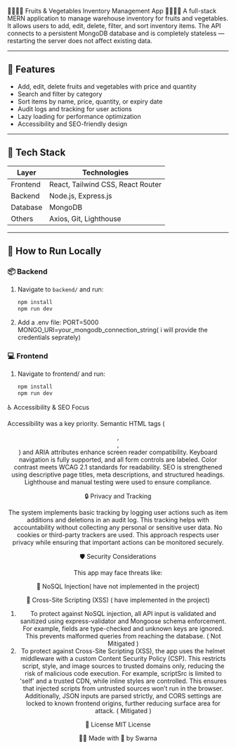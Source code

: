 🍎🍌🍇🥦 Fruits & Vegetables Inventory Management App 🥕🍊🍉🌽
A full-stack MERN application to manage warehouse inventory for fruits and vegetables. It allows users to add, edit, delete, filter, and sort inventory items. The API connects to a persistent MongoDB database and is completely stateless — restarting the server does not affect existing data.

---

## 🌟 Features

- Add, edit, delete fruits and vegetables with price and quantity
- Search and filter by category
- Sort items by name, price, quantity, or expiry date
- Audit logs and tracking for user actions
- Lazy loading for performance optimization
- Accessibility and SEO-friendly design
- ---

## 🧱 Tech Stack

| Layer       | Technologies                |
|-------------|-----------------------------|
| Frontend    | React, Tailwind CSS, React Router |
| Backend     | Node.js, Express.js         |
| Database    | MongoDB                     |
| Others      | Axios, Git, Lighthouse      |

---

## 🚀 How to Run Locally

### 📦 Backend
1. Navigate to `backend/` and run:
   ```bash
   npm install
   npm run dev
 2.  Add a .env file:
    PORT=5000
MONGO_URI=your_mongodb_connection_string( i will provide the credentials seprately)

### 💻 Frontend
1. Navigate to frontend/ and run:
    ```bash
   npm install
    npm run dev

♿ Accessibility & SEO Focus

Accessibility was a key priority. Semantic HTML tags (<header>, <main>, <section>) and ARIA attributes enhance screen reader compatibility. Keyboard navigation is fully supported, and all form controls are labeled. Color contrast meets WCAG 2.1 standards for readability. SEO is strengthened using descriptive page titles, meta descriptions, and structured headings. Lighthouse and manual testing were used to ensure compliance.

🔒 Privacy and Tracking

The system implements basic tracking by logging user actions such as item additions and deletions in an audit log. This tracking helps with accountability without collecting any personal or sensitive user data. No cookies or third-party trackers are used. This approach respects user privacy while ensuring that important actions can be monitored securely.

🛡️ Security Considerations

This app may face threats like:

🧨 NoSQL Injection( have not implemented in the project)

💉 Cross-Site Scripting (XSS) ( have implemented in the project)

1. To protect against NoSQL injection, all API input is validated and sanitized using express-validator and Mongoose schema enforcement. For example, fields are type-checked and unknown keys are ignored. This prevents malformed queries from reaching the database. ( Not Mitigated )
2. To protect against Cross-Site Scripting (XSS), the app uses the helmet middleware with a custom Content Security Policy (CSP). This restricts script, style, and image sources to trusted domains only, reducing the risk of malicious code execution. For example, scriptSrc is limited to 'self' and a trusted CDN, while inline styles are controlled. This ensures that injected scripts from untrusted sources won’t run in the browser. Additionally, JSON inputs are parsed strictly, and CORS settings are locked to known frontend origins, further reducing surface area for attack. ( Mitigated )

📄 License
MIT License

👩‍💻 Made with 💚 by Swarna
